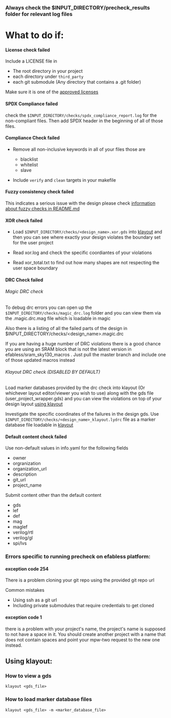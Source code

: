 ### Always check the $INPUT_DIRECTORY/precheck_results folder for relevant log files

# What to do if:

#### License check failed

Include a LICENSE file in

- The root directory in your project
- each directory under `third_party`
- each git submodule (Any directory that contains a .git folder)

Make sure it is one of the [approved licenses](base_checks/_licenses/_approved_licenses)

#### SPDX Compliance failed

check the `$INPUT_DIRECTORY/checks/spdx_compliance_report.log` for the non-compliant files. Then add SPDX header in the beginning of all of those files.

#### Compliance Check failed

- Remove all non-inclusive keywords in all of your files those are

  - blacklist
  - whitelist
  - slave

- Include `verify` and `clean` targets in your makefile

#### Fuzzy consistency check failed

This indicates a serious issue with the design please check [information about fuzzy checks in README.md](README.md#fuzzy-consistency-checks)

#### XOR check failed

- Load `$INPUT_DIRECTORY/checks/<design_name>.xor.gds` into [klayout](#how-to-view-a-gds) and then you can see where exactly your design violates the boundary set for the user project

- Read xor.log and check the specific coordiantes of your violations

- Read xor_total.txt to find out how many shapes are not respecting the user space boundary

#### DRC Check failed

###### Magic DRC check

To debug drc errors you can open up the `$INPUT_DIRECTORY/checks/magic_drc.log` folder and you can view them via the .magic.drc.mag file which is loadable in magic

Also there is a listing of all the failed parts of the design in $INPUT_DIRECTORY/checks/<design_name>.magic.drc

If you are having a huge number of DRC violations there is a good chance you are using an SRAM block that is not the latest version in efabless/sram_sky130_macros . Just pull the master branch and include one of those updated macros instead

###### Klayout DRC check (DISABLED BY DEFAULT)

Load marker databases provided by the drc check into klayout (Or whichever layout editor/viewer you wish to use) along with the gds file (user_project_wrapper.gds)
and you can view the violations on top of your design layout
[using klayout](#how-to-load-marker-database-files)

Investigate the specific coordinates of the failures in the design gds. Use `$INPUT_DIRECTORY/checks/<design_name>_klayout.lydrc` file as a marker database file loadable in [klayout](#how-to-load-marker-database-files)

#### Default content check failed

Use non-default values in info.yaml for the following fields

- owner
- orgranization
- organization_url
- description
- git_url
- project_name

Submit content other than the default content

- gds
- lef
- def
- mag
- maglef
- verilog/rtl
- verilog/gl
- spi/lvs

### Errors specific to running precheck on efabless platform:

#### exception code 254

There is a problem cloning your git repo using the provided git repo url

Common mistakes

- Using ssh as a git url
- Including private submodules that require credentials to get cloned

#### exception code 1

there is a problem with your project's name, the project's name is supposed to not have a space in it. You should create another project with a name that does not contain spaces and point your mpw-two request to the new one instead.

## Using klayout:

### How to view a gds

    klayout <gds_file>

### How to load marker database files

    klayout <gds_file> -m <marker_database_file>
